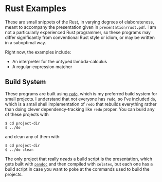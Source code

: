 Rust Examples
=============

These are small snippets of the Rust, in varying degrees of elaborateness,
meant to accompany the presentation given in `presentation/rust.pdf`. I am not
a particularly experienced Rust programmer, so these programs may differ
significantly from conventional Rust style or idiom, or may be written in
a suboptimal way.

Right now, the examples include:

- An interpreter for the untyped lambda-calculus
- A regular-expression matcher

Build System
------------

These programs are built using [`redo`](https://github.com/apenwarr/redo),
which is my preferred build system for small projects. I understand that not
everyone has `redo`, so I've included `do`, which is a small shell
implementation of `redo` that rebuilds everything rather than doing clever
dependency-tracking like `redo` proper. You can build any of these projects with

    $ cd project-dir
    $ ../do

and clean any of them with

    $ cd project-dir
    $ ../do clean

The only project that really _needs_ a build script is the presentation,
which gets built with [`pandoc`](http://johnmacfarlane.net/pandoc/) and
then compiled with `xelatex`, but each one has a build script in case
you want to poke at the commands used to build the projects.
